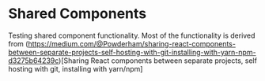 # Shared Components
Testing shared component functionality. Most of the functionality is derived from (https://medium.com/@Powderham/sharing-react-components-between-separate-projects-self-hosting-with-git-installing-with-yarn-npm-d3275b64239c)[Sharing React components between separate projects, self hosting with git, installing with yarn/npm]


